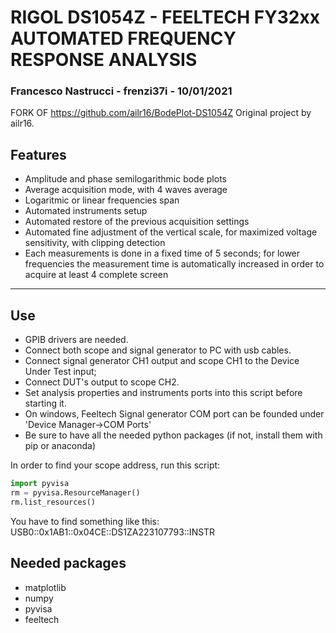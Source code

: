 # RIGOL DS1054Z - FEELTECH FY32xx AUTOMATED FREQUENCY RESPONSE ANALYSIS
### Francesco Nastrucci - frenzi37i - 10/01/2021

FORK OF https://github.com/ailr16/BodePlot-DS1054Z
Original project by ailr16.

## Features
* Amplitude and phase semilogarithmic bode plots
* Average acquisition mode, with 4 waves average
* Logaritmic or linear frequencies span 
* Automated instruments setup
* Automated restore of the previous acquisition settings
* Automated fine adjustment of the vertical scale, for maximized voltage sensitivity, with clipping detection 
* Each measurements is done in a fixed time of 5 seconds; for lower frequencies the measurement time is automatically increased in order to acquire at least 4 complete screen
________________________________________________________________________________________________
## Use 
* GPIB drivers are needed. 
* Connect both scope and signal generator to PC with usb cables. 
* Connect signal generator CH1 output and scope CH1 to the Device Under Test input; 
* Connect DUT's output to scope CH2.
* Set analysis properties and instruments ports into this script before starting it.
* On windows, Feeltech Signal generator COM port can be founded under 'Device Manager->COM Ports'
* Be sure to have all the needed python packages (if not, install them with pip or anaconda)

In order to find your scope address, run this script:
```python
import pyvisa
rm = pyvisa.ResourceManager()
rm.list_resources()
```
You have to find something like this: 
USB0::0x1AB1::0x04CE::DS1ZA223107793::INSTR

## Needed packages
* matplotlib
* numpy 
* pyvisa
* feeltech

